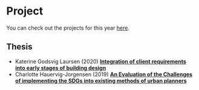 # Project

You can check out the projects for this year [here](/Agile/Projects).

## Thesis

* Katerine Godsvig Laursen (2020) [**Integration of client requirements into early stages of building design**](https://findit.dtu.dk/en/catalog/5e5cf806d9001d01632c0024)
* Charlotte Hauervig-Jorgensen (2019) [**An Evaluation of the Challenges of implementing the SDGs into existing methods of urban planners**](https://findit.dtu.dk/en/catalog/5d7b796bd9001d03f84818d6)
